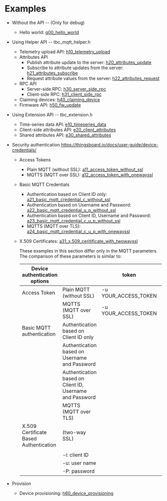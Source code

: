 # Examples

* Without the API -- (Only for debug)
  * Hello world: [g00_hello_world](./getstarted/g00_hello_world)

* Using Helper API -- tbc_mqtt_helper.h
  * Telemetry upload API: [h10_telemetry_upload](./helper/h10_telemetry_upload)
  * Attributes API
    * Publish attribute update to the server: [h20_attributes_update](./helper/h20_attributes_update)
    * Subscribe to attribute updates from the server: [h21_attributes_subscribe](./helper/h21_attributes_subscribe)
    * Request attribute values from the server: [h22_attributes_request](./helper/h22_attributes_request)
  * RPC API
    * Server-side RPC: [h30_server_side_rpc](./helper/h30_server_side_rpc)
    * Client-side RPC: [h31_client_side_rpc](./helper/h31_client_side_rpc)
  * Claiming devices: [h40_claiming_device](./helper/h40_claiming_device)
  * Firmware API: [h50_fw_update](./helper/h50_fw_update)

* Using Extension API -- tbc_extension.h
  * Time-series data API: [e10_timeseries_data](./extension/e10_timeseries_data)
  * Client-side attributes API: [e20_client_attributes](./extension/e20_client_attributes)
  * Shared attributes API: [e30_shared_attributes](./extension/e30_shared_attributes)

* Security authentication <https://thingsboard.io/docs/user-guide/device-credentials/>
  * Access Tokens
    * Plain MQTT (without SSL): [a11_access_token_without_ssl](./authentication/a11_access_token_without_ssl)
    * MQTTS (MQTT over SSL): [a12_access_token_with_onewayssl](./authentication/a12_access_token_with_onewayssl)
  * Basic MQTT Credentials
    * Authentication based on Client ID only: [a21_basic_mqtt_credential_c_without_ssl](./authentication/a21_basic_mqtt_credential_c_without_ssl)
    * Authentication based on Username and Password: [a22_basic_mqtt_credential_u_p_without_ssl](./authentication/a22_basic_mqtt_credential_u_p_without_ssl)
    * Authentication based on Client ID, Username and Password: [a23_basic_mqtt_credential_c_u_p_without_ssl](authentication/a23_basic_mqtt_credential_c_u_p_without_ssl)
    * MQTTS (MQTT over TLS): [a24_basic_mqtt_credential_c_u_p_with_onewayssl](./authentication/a24_basic_mqtt_credential_c_u_p_with_onewayssl)
  * X.509 Certificates: [a31_x.509_ceritificate_with_twowayssl](./authentication/a31_x.509_ceritificate_with_twowayssl)

    These examples in this section differ only in the MQTT parameters. The comparison of these parameters is similar to:

    | Device authentication options          |                                                          | token                | clientId            | username                  | password                  |  | ca_certs="mqttserver.pub.pem" | certfile="cert.pem" | keyfile="key.pem" |  | Default Port |
    |----------------------------------------|----------------------------------------------------------|----------------------|---------------------|---------------------------|---------------------------|--|-------------------------------|---------------------|-------------------|--|--------------|
    | Access Token                           | Plain MQTT (without SSL)                                 | -u YOUR_ACCESS_TOKEN |                     |                           |                           |  |                               |                     |                   |  | -p "1883"    |
    |                                        | MQTTS (MQTT over SSL)                                    | -u YOUR_ACCESS_TOKEN |                     |                           |                           |  | --cafile tb-server-chain.pem  |                     |                   |  | -p "8883"    |
    | Basic MQTT authentication              | Authentication based on Client ID only                   |                      | -i "YOUR_CLIENT_ID" |                           |                           |  |                               |                     |                   |  | -p "1883"    |
    |                                        | Authentication based on Username and Password            |                      |                     | -u "YOUR_CLIENT_USERNAME" | -P "YOUR_CLIENT_PASSWORD" |  |                               |                     |                   |  | -p "1883"    |
    |                                        | Authentication based on Client ID, Username and Password |                      | -i "YOUR_CLIENT_ID" | -u "YOUR_CLIENT_USERNAME" | -P "YOUR_CLIENT_PASSWORD" |  |                               |                     |                   |  | -p "1883"    |
    |                                        | MQTTS (MQTT over TLS)                                    |                      | -i "YOUR_CLIENT_ID" | -u "YOUR_CLIENT_USERNAME" | -P "YOUR_CLIENT_PASSWORD" |  | --cafile tb-server-chain.pem  |                     |                   |  | -p "8883"    |
    | X.509 Certificate Based Authentication | (two-way SSL)                                            |                      |                     |                           |                           |  | --cafile tb-server-chain.pem  | --cert cert.pem     | --key key.pem     |  | -p "8883"    |
    |                                        |                                                          |                      |                     |                           |                           |  |                               |                     |                   |  |              |
    |                                        | -i: client ID                                            |                      |                     |                           |                           |  |                               |                     |                   |  |              |
    |                                        | -u: user name                                            |                      |                     |                           |                           |  |                               |                     |                   |  |              |
    |                                        | -P: password                                             |

* Provision
  * Device provisioning: [h60_device_provisioning](./helper/h60_device_provisioning)
